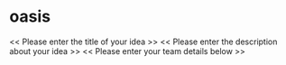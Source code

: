 # oasis

<< Please enter the title of your idea >>
<< Please enter the description about your idea >>
<< Please enter your team details below >> 
